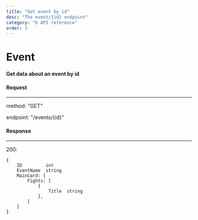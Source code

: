 ```yaml
---
title: "Get event by id"
desc: "The event/{id} endpoint"
category: "b API reference"
order: 3
---
```


# Event

#### Get data about an event by id


#### Request

---

method: "GET"

endpoint: "/events/{id}"

#### Response

---

200:
```
{
    ID         int
    EventName  string
    MainCard: {
        Fights: [
            {
                Title  string
            },
        ]
    }
}
```

